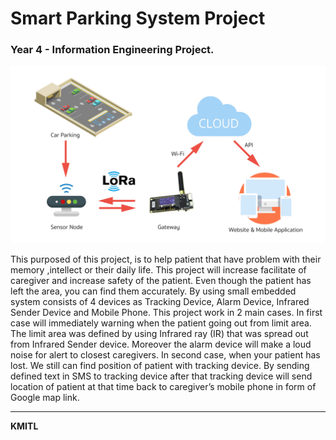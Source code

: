 # Smart Parking System Project

### Year 4 - Information Engineering Project. ###


![SMPS](system.jpg)
    
   This purposed of this project, is to help patient that have problem with  their memory ,intellect or their daily life. This project 
will increase facilitate of caregiver and increase safety of the patient. Even though the patient has left the area, you can find them accurately. By using small embedded system  consists of 4 devices as Tracking Device, Alarm Device, Infrared Sender Device and Mobile Phone. This project work in 2 main cases. In first case will immediately warning when the patient going out from limit area. The limit area was defined by using Infrared ray (IR) that was spread out from Infrared Sender device. Moreover the alarm device will make a loud noise for alert to closest caregivers. In second case, when your patient has lost. We still can find position of patient with tracking device. By sending defined text in SMS to tracking device after that tracking device will send location of patient at that time back to caregiver’s mobile phone in form of  Google map link.

---

**KMITL**

